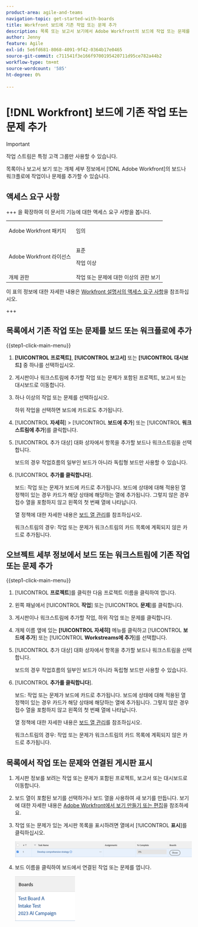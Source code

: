 ```yaml
---
product-area: agile-and-teams
navigation-topic: get-started-with-boards
title: Workfront 보드에 기존 작업 또는 문제 추가
description: 목록 또는 보고서 보기에서 Adobe Workfront의 보드에 작업 또는 문제를 추가할 수 있습니다.
author: Jenny
feature: Agile
exl-id: 5e6fd681-8068-4091-9f42-0364b17e0465
source-git-commit: c711541f3e166f9700195420711d95ce782a44b2
workflow-type: tm+mt
source-wordcount: '585'
ht-degree: 0%

---
```


# [!DNL Workfront] 보드에 기존 작업 또는 문제 추가

>[!IMPORTANT]
>
>작업 스트림은 특정 고객 그룹만 사용할 수 있습니다.

목록이나 보고서 보기 또는 개체 세부 정보에서 [!DNL Adobe Workfront]의 보드나 워크플로에 작업이나 문제를 추가할 수 있습니다.

## 액세스 요구 사항

+++ 을 확장하여 이 문서의 기능에 대한 액세스 요구 사항을 봅니다.

<table style="table-layout:auto">
 <col>
 <col>
 <tbody>
  <tr>
   <td role="rowheader">Adobe Workfront 패키지</td>
   <td> <p>임의</p> </td>
  </tr>
  <tr>
   <td role="rowheader">Adobe Workfront 라이선스</td>
   <td>
   <p>표준</p> 
   <p>작업 이상</p>
   </td>
  </tr>
  <tr>
   <td role="rowheader">개체 권한</td>
   <td>작업 또는 문제에 대한 이상의 권한 보기 </td>
  </tr>
 </tbody>
</table>

이 표의 정보에 대한 자세한 내용은 [Workfront 설명서의 액세스 요구 사항](/help/quicksilver/administration-and-setup/add-users/access-levels-and-object-permissions/access-level-requirements-in-documentation.md)을 참조하십시오.

+++

## 목록에서 기존 작업 또는 문제를 보드 또는 워크플로에 추가

{{step1-click-main-menu}}

1. **[!UICONTROL 프로젝트]**, **[!UICONTROL 보고서]** 또는 **[!UICONTROL 대시보드]** 중 하나를 선택하십시오.
1. 게시판이나 워크스트림에 추가할 작업 또는 문제가 포함된 프로젝트, 보고서 또는 대시보드로 이동합니다.
1. 하나 이상의 작업 또는 문제를 선택하십시오.

   하위 작업을 선택하면 보드에 카드로도 추가됩니다.

1. [!UICONTROL **자세히**] > [!UICONTROL **보드에 추가**] 또는 [!UICONTROL **워크스트림에 추가**]&#x200B;를 클릭합니다.
1. [!UICONTROL 추가 대상] 대화 상자에서 항목을 추가할 보드나 워크스트림을 선택합니다.

   보드의 경우 작업흐름의 일부인 보드가 아니라 독립형 보드만 사용할 수 있습니다.

1. [!UICONTROL **추가를 클릭합니다**].

   보드: 작업 또는 문제가 보드에 카드로 추가됩니다. 보드에 상태에 대해 적용된 열 정책이 있는 경우 카드가 해당 상태에 해당하는 열에 추가됩니다. 그렇지 않은 경우 접수 열을 포함하지 않고 왼쪽의 첫 번째 열에 나타납니다.

   열 정책에 대한 자세한 내용은 [보드 열 관리](/help/quicksilver/agile/get-started-with-boards/manage-board-columns.md)를 참조하십시오.

   워크스트림의 경우: 작업 또는 문제가 워크스트림의 카드 목록에 계획되지 않은 카드로 추가됩니다.

## 오브젝트 세부 정보에서 보드 또는 워크스트림에 기존 작업 또는 문제 추가

{{step1-click-main-menu}}

1. [!UICONTROL **프로젝트**]&#x200B;를 클릭한 다음 프로젝트 이름을 클릭하여 엽니다.
1. 왼쪽 패널에서 [!UICONTROL **작업**] 또는 [!UICONTROL **문제**]&#x200B;를 클릭합니다.
1. 게시판이나 워크스트림에 추가할 작업, 하위 작업 또는 문제를 클릭합니다.
1. 개체 이름 옆에 있는 **[!UICONTROL 자세히]** 메뉴를 클릭하고 [!UICONTROL **보드에 추가**] 또는 [!UICONTROL **Workstreams에 추가**]&#x200B;를 선택합니다.
1. [!UICONTROL 추가 대상] 대화 상자에서 항목을 추가할 보드나 워크스트림을 선택합니다.

   보드의 경우 작업흐름의 일부인 보드가 아니라 독립형 보드만 사용할 수 있습니다.

1. [!UICONTROL **추가를 클릭합니다**].

   보드: 작업 또는 문제가 보드에 카드로 추가됩니다. 보드에 상태에 대해 적용된 열 정책이 있는 경우 카드가 해당 상태에 해당하는 열에 추가됩니다. 그렇지 않은 경우 접수 열을 포함하지 않고 왼쪽의 첫 번째 열에 나타납니다.

   열 정책에 대한 자세한 내용은 [보드 열 관리](/help/quicksilver/agile/get-started-with-boards/manage-board-columns.md)를 참조하십시오.

   워크스트림의 경우: 작업 또는 문제가 워크스트림의 카드 목록에 계획되지 않은 카드로 추가됩니다.

## 목록에서 작업 또는 문제와 연결된 게시판 표시

1. 게시판 정보를 보려는 작업 또는 문제가 포함된 프로젝트, 보고서 또는 대시보드로 이동합니다.
1. 보드 열이 포함된 보기를 선택하거나 보드 열을 사용하여 새 보기를 만듭니다.
보기에 대한 자세한 내용은 [Adobe Workfront에서 보기 만들기 또는 편집](/help/quicksilver/reports-and-dashboards/reports/reporting-elements/create-edit-views.md)을 참조하세요.
1. 작업 또는 문제가 있는 게시판 목록을 표시하려면 열에서 [!UICONTROL **표시**]&#x200B;를 클릭하십시오.

   ![열에 게시판 표시](assets/show-boards-in-column.png)

1. 보드 이름을 클릭하여 보드에서 연결된 작업 또는 문제를 엽니다.

   ![보드 선택](assets/select-board-in-column.png)

